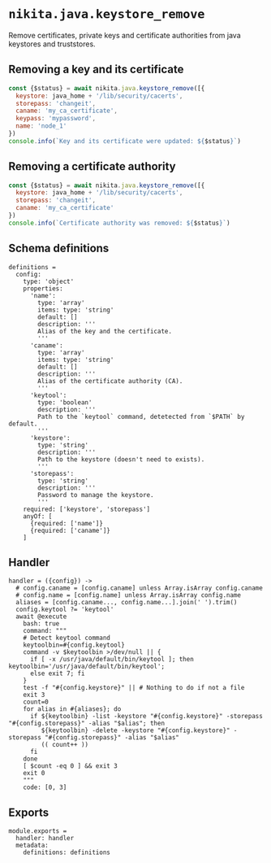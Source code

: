 
# `nikita.java.keystore_remove`

Remove certificates, private keys and certificate authorities from java
keystores and truststores.

## Removing a key and its certificate

```js
const {$status} = await nikita.java.keystore_remove([{
  keystore: java_home + '/lib/security/cacerts',
  storepass: 'changeit',
  caname: 'my_ca_certificate',
  keypass: 'mypassword',
  name: 'node_1'
})
console.info(`Key and its certificate were updated: ${$status}`)
```

## Removing a certificate authority

```js
const {$status} = await nikita.java.keystore_remove([{
  keystore: java_home + '/lib/security/cacerts',
  storepass: 'changeit',
  caname: 'my_ca_certificate'
})
console.info(`Certificate authority was removed: ${$status}`)
```

## Schema definitions

    definitions =
      config:
        type: 'object'
        properties:
          'name':
            type: 'array'
            items: type: 'string'
            default: []
            description: '''
            Alias of the key and the certificate.
            '''
          'caname':
            type: 'array'
            items: type: 'string'
            default: []
            description: '''
            Alias of the certificate authority (CA).
            '''
          'keytool':
            type: 'boolean'
            description: '''
            Path to the `keytool` command, detetected from `$PATH` by default.
            '''
          'keystore':
            type: 'string'
            description: '''
            Path to the keystore (doesn't need to exists).
            '''
          'storepass':
            type: 'string'
            description: '''
            Password to manage the keystore.
            '''
        required: ['keystore', 'storepass']
        anyOf: [
          {required: ['name']}
          {required: ['caname']}
        ]
      
## Handler

    handler = ({config}) ->
      # config.caname = [config.caname] unless Array.isArray config.caname
      # config.name = [config.name] unless Array.isArray config.name
      aliases = [config.caname..., config.name...].join(' ').trim()
      config.keytool ?= 'keytool'
      await @execute
        bash: true
        command: """
        # Detect keytool command
        keytoolbin=#{config.keytool}
        command -v $keytoolbin >/dev/null || {
          if [ -x /usr/java/default/bin/keytool ]; then keytoolbin='/usr/java/default/bin/keytool';
          else exit 7; fi
        }
        test -f "#{config.keystore}" || # Nothing to do if not a file
        exit 3
        count=0
        for alias in #{aliases}; do
          if ${keytoolbin} -list -keystore "#{config.keystore}" -storepass "#{config.storepass}" -alias "$alias"; then
             ${keytoolbin} -delete -keystore "#{config.keystore}" -storepass "#{config.storepass}" -alias "$alias"
             (( count++ ))
          fi
        done
        [ $count -eq 0 ] && exit 3
        exit 0
        """
        code: [0, 3]

## Exports

    module.exports =
      handler: handler
      metadata:
        definitions: definitions
